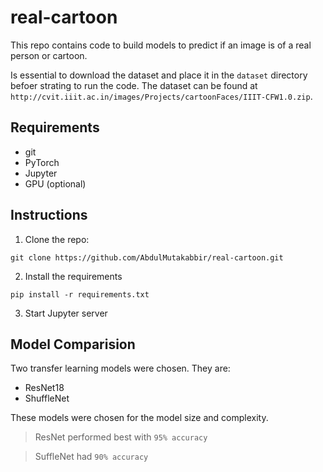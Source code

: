 # real-cartoon

This repo contains code to build models to predict if an image is of a real person or cartoon.

Is essential to download the dataset and place it in the `dataset` directory befoer strating to run the code.
The dataset can be found at `http://cvit.iiit.ac.in/images/Projects/cartoonFaces/IIIT-CFW1.0.zip`.

## Requirements
- git
- PyTorch
- Jupyter
- GPU (optional)

## Instructions
1. Clone the repo: 
```
git clone https://github.com/AbdulMutakabbir/real-cartoon.git
```
2. Install the requirements
```
pip install -r requirements.txt
```
3. Start Jupyter server

## Model Comparision
Two transfer learning models were chosen. They are:
- ResNet18
- ShuffleNet

These models were chosen for the model size and complexity.

> ResNet performed best with `95% accuracy`

> SuffleNet had `90% accuracy`
